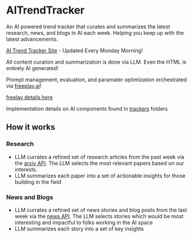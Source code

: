 # AITrendTracker
An AI powered trend tracker that curates and summarizes the latest research, news, and blogs in AI each week. Helping you keep up with the latest advancements.

[AI Trend Tracker Site](https://jeremysilva1098.github.io/AITrendTracker) - Updated Every Monday Morning!

All content curation and summarization is done via LLM. Even the HTML is entirely AI generated!

Prompt management, evaluation, and paramater optimization orchestrated via [freeplay.ai](https://freeplay.ai/)!

[freelay details here](/freeplay_samp_imgs/DEMO_OVERVIEW.md)

Implementation details on AI components found in [trackers](trackers/) folders

## How it works
### Research
* LLM currates a refined set of research articles from the past week via the [arxiv API](https://info.arxiv.org/help/api/index.html). The LLM selects the most relevant papers based on our interests.
* LLM summarizes each paper into a set of actionable insights for those building in the field
  
### News and Blogs
* LLM currates a refined set of news stories and blog posts from the last week via the [news API](https://newsapi.org/). The LLM selects stories which would be most interesting and impactful to folks working in the AI space
* LLM summarizes each story into a set of key insights
